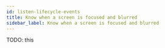 ```yaml
---
id: listen-lifecycle-events
title: Know when a screen is focused and blurred
sidebar_label: Know when a screen is focused and blurred
---
```


TODO: this